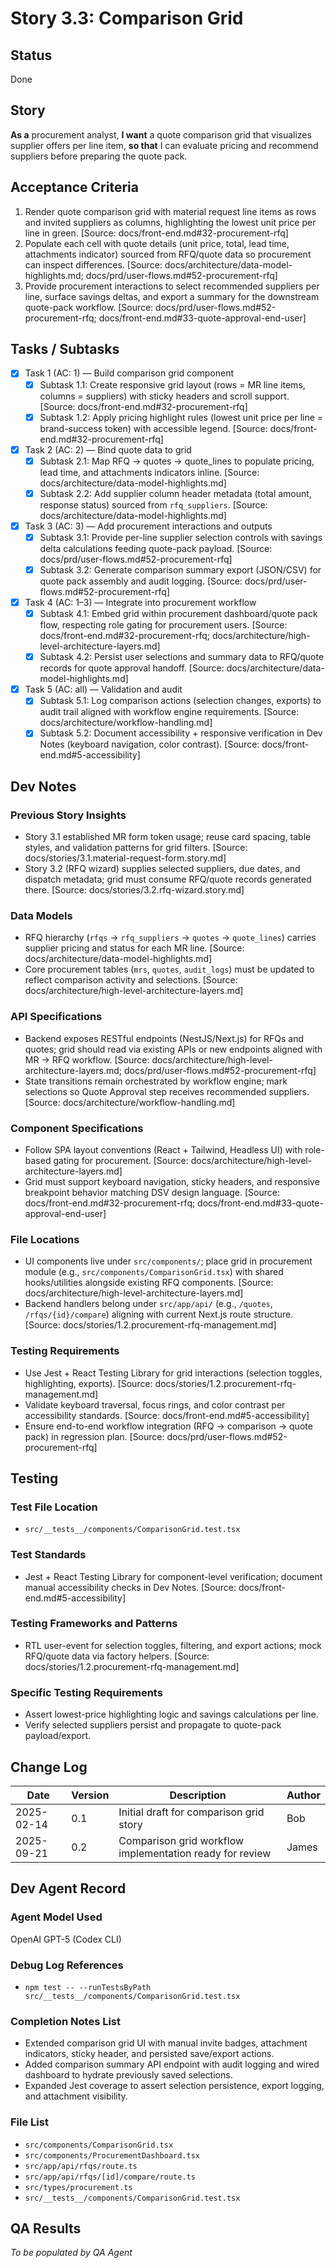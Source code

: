 # Story 3.3: Comparison Grid

## Status
Done

## Story
**As a** procurement analyst,
**I want** a quote comparison grid that visualizes supplier offers per line item,
**so that** I can evaluate pricing and recommend suppliers before preparing the quote pack.

## Acceptance Criteria
1. Render quote comparison grid with material request line items as rows and invited suppliers as columns, highlighting the lowest unit price per line in green. [Source: docs/front-end.md#32-procurement-rfq]
2. Populate each cell with quote details (unit price, total, lead time, attachments indicator) sourced from RFQ/quote data so procurement can inspect differences. [Source: docs/architecture/data-model-highlights.md; docs/prd/user-flows.md#52-procurement-rfq]
3. Provide procurement interactions to select recommended suppliers per line, surface savings deltas, and export a summary for the downstream quote-pack workflow. [Source: docs/prd/user-flows.md#52-procurement-rfq; docs/front-end.md#33-quote-approval-end-user]

## Tasks / Subtasks
- [x] Task 1 (AC: 1) — Build comparison grid component
  - [x] Subtask 1.1: Create responsive grid layout (rows = MR line items, columns = suppliers) with sticky headers and scroll support. [Source: docs/front-end.md#32-procurement-rfq]
  - [x] Subtask 1.2: Apply pricing highlight rules (lowest unit price per line = brand-success token) with accessible legend. [Source: docs/front-end.md#32-procurement-rfq]
- [x] Task 2 (AC: 2) — Bind quote data to grid
  - [x] Subtask 2.1: Map RFQ → quotes → quote_lines to populate pricing, lead time, and attachments indicators inline. [Source: docs/architecture/data-model-highlights.md]
  - [x] Subtask 2.2: Add supplier column header metadata (total amount, response status) sourced from `rfq_suppliers`. [Source: docs/architecture/data-model-highlights.md]
- [x] Task 3 (AC: 3) — Add procurement interactions and outputs
  - [x] Subtask 3.1: Provide per-line supplier selection controls with savings delta calculations feeding quote-pack payload. [Source: docs/prd/user-flows.md#52-procurement-rfq]
  - [x] Subtask 3.2: Generate comparison summary export (JSON/CSV) for quote pack assembly and audit logging. [Source: docs/prd/user-flows.md#52-procurement-rfq]
- [x] Task 4 (AC: 1–3) — Integrate into procurement workflow
  - [x] Subtask 4.1: Embed grid within procurement dashboard/quote pack flow, respecting role gating for procurement users. [Source: docs/front-end.md#32-procurement-rfq; docs/architecture/high-level-architecture-layers.md]
  - [x] Subtask 4.2: Persist user selections and summary data to RFQ/quote records for quote approval handoff. [Source: docs/architecture/data-model-highlights.md]
- [x] Task 5 (AC: all) — Validation and audit
  - [x] Subtask 5.1: Log comparison actions (selection changes, exports) to audit trail aligned with workflow engine requirements. [Source: docs/architecture/workflow-handling.md]
  - [x] Subtask 5.2: Document accessibility + responsive verification in Dev Notes (keyboard navigation, color contrast). [Source: docs/front-end.md#5-accessibility]

## Dev Notes

### Previous Story Insights
- Story 3.1 established MR form token usage; reuse card spacing, table styles, and validation patterns for grid filters. [Source: docs/stories/3.1.material-request-form.story.md]
- Story 3.2 (RFQ wizard) supplies selected suppliers, due dates, and dispatch metadata; grid must consume RFQ/quote records generated there. [Source: docs/stories/3.2.rfq-wizard.story.md]

### Data Models
- RFQ hierarchy (`rfqs` → `rfq_suppliers` → `quotes` → `quote_lines`) carries supplier pricing and status for each MR line. [Source: docs/architecture/data-model-highlights.md]
- Core procurement tables (`mrs`, `quotes`, `audit_logs`) must be updated to reflect comparison activity and selections. [Source: docs/architecture/high-level-architecture-layers.md]

### API Specifications
- Backend exposes RESTful endpoints (NestJS/Next.js) for RFQs and quotes; grid should read via existing APIs or new endpoints aligned with MR → RFQ workflow. [Source: docs/architecture/high-level-architecture-layers.md; docs/prd/user-flows.md#52-procurement-rfq]
- State transitions remain orchestrated by workflow engine; mark selections so Quote Approval step receives recommended suppliers. [Source: docs/architecture/workflow-handling.md]

### Component Specifications
- Follow SPA layout conventions (React + Tailwind, Headless UI) with role-based gating for procurement. [Source: docs/architecture/high-level-architecture-layers.md]
- Grid must support keyboard navigation, sticky headers, and responsive breakpoint behavior matching DSV design language. [Source: docs/front-end.md#32-procurement-rfq; docs/front-end.md#33-quote-approval-end-user]

### File Locations
- UI components live under `src/components/`; place grid in procurement module (e.g., `src/components/ComparisonGrid.tsx`) with shared hooks/utilities alongside existing RFQ components. [Source: docs/architecture/high-level-architecture-layers.md]
- Backend handlers belong under `src/app/api/` (e.g., `/quotes`, `/rfqs/{id}/compare`) aligning with current Next.js route structure. [Source: docs/stories/1.2.procurement-rfq-management.md]

### Testing Requirements
- Use Jest + React Testing Library for grid interactions (selection toggles, highlighting, exports). [Source: docs/stories/1.2.procurement-rfq-management.md]
- Validate keyboard traversal, focus rings, and color contrast per accessibility standards. [Source: docs/front-end.md#5-accessibility]
- Ensure end-to-end workflow integration (RFQ → comparison → quote pack) in regression plan. [Source: docs/prd/user-flows.md#52-procurement-rfq]

## Testing

### Test File Location
- `src/__tests__/components/ComparisonGrid.test.tsx`

### Test Standards
- Jest + React Testing Library for component-level verification; document manual accessibility checks in Dev Notes. [Source: docs/front-end.md#5-accessibility]

### Testing Frameworks and Patterns
- RTL user-event for selection toggles, filtering, and export actions; mock RFQ/quote data via factory helpers. [Source: docs/stories/1.2.procurement-rfq-management.md]

### Specific Testing Requirements
- Assert lowest-price highlighting logic and savings calculations per line.
- Verify selected suppliers persist and propagate to quote-pack payload/export.

## Change Log
| Date       | Version | Description                                | Author |
|------------|---------|--------------------------------------------|--------|
| 2025-02-14 | 0.1     | Initial draft for comparison grid story    | Bob    |
| 2025-09-21 | 0.2     | Comparison grid workflow implementation ready for review | James |

## Dev Agent Record

### Agent Model Used
OpenAI GPT-5 (Codex CLI)

### Debug Log References
- `npm test -- --runTestsByPath src/__tests__/components/ComparisonGrid.test.tsx`

### Completion Notes List
- Extended comparison grid UI with manual invite badges, attachment indicators, sticky header, and persisted save/export actions.
- Added comparison summary API endpoint with audit logging and wired dashboard to hydrate previously saved selections.
- Expanded Jest coverage to assert selection persistence, export logging, and attachment visibility.

### File List
- `src/components/ComparisonGrid.tsx`
- `src/components/ProcurementDashboard.tsx`
- `src/app/api/rfqs/route.ts`
- `src/app/api/rfqs/[id]/compare/route.ts`
- `src/types/procurement.ts`
- `src/__tests__/components/ComparisonGrid.test.tsx`

## QA Results
_To be populated by QA Agent_
